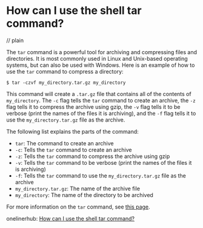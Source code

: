 # How can I use the shell tar command?
// plain

The `tar` command is a powerful tool for archiving and compressing files and directories. It is most commonly used in Linux and Unix-based operating systems, but can also be used with Windows. Here is an example of how to use the `tar` command to compress a directory:

```
$ tar -czvf my_directory.tar.gz my_directory
```

This command will create a `.tar.gz` file that contains all of the contents of `my_directory`. The `-c` flag tells the `tar` command to create an archive, the `-z` flag tells it to compress the archive using gzip, the `-v` flag tells it to be verbose (print the names of the files it is archiving), and the `-f` flag tells it to use the `my_directory.tar.gz` file as the archive.

The following list explains the parts of the command:
- `tar`: The command to create an archive
- `-c`: Tells the `tar` command to create an archive
- `-z`: Tells the `tar` command to compress the archive using gzip
- `-v`: Tells the `tar` command to be verbose (print the names of the files it is archiving)
- `-f`: Tells the `tar` command to use the `my_directory.tar.gz` file as the archive
- `my_directory.tar.gz`: The name of the archive file
- `my_directory`: The name of the directory to be archived

For more information on the `tar` command, see [this page](https://www.computerhope.com/unix/utar.htm).

onelinerhub: [How can I use the shell tar command?](https://onelinerhub.com/cli-tar/how-can-i-use-the-shell-tar-command)